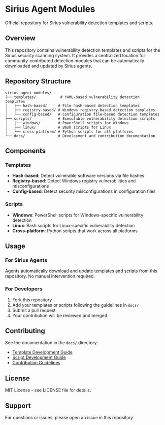 # Sirius Agent Modules

Official repository for Sirius vulnerability detection templates and scripts.

## Overview

This repository contains vulnerability detection templates and scripts for the Sirius security scanning system. It provides a centralized location for community-contributed detection modules that can be automatically downloaded and updated by Sirius agents.

## Repository Structure

```
sirius-agent-modules/
├── templates/           # YAML-based vulnerability detection templates
│   ├── hash-based/     # File hash-based detection templates
│   ├── registry-based/ # Windows registry-based detection templates
│   └── config-based/   # Configuration file-based detection templates
├── scripts/            # Executable vulnerability detection scripts
│   ├── windows/        # PowerShell scripts for Windows
│   ├── linux/          # Bash scripts for Linux
│   └── cross-platform/ # Python scripts for all platforms
└── docs/               # Development and contribution documentation
```

## Components

### Templates

- **Hash-based**: Detect vulnerable software versions via file hashes
- **Registry-based**: Detect Windows registry vulnerabilities and misconfigurations
- **Config-based**: Detect security misconfigurations in configuration files

### Scripts

- **Windows**: PowerShell scripts for Windows-specific vulnerability detection
- **Linux**: Bash scripts for Linux-specific vulnerability detection
- **Cross-platform**: Python scripts that work across all platforms

## Usage

### For Sirius Agents

Agents automatically download and update templates and scripts from this repository. No manual intervention required.

### For Developers

1. Fork this repository
2. Add your templates or scripts following the guidelines in `docs/`
3. Submit a pull request
4. Your contribution will be reviewed and merged

## Contributing

See the documentation in the `docs/` directory:

- [Template Development Guide](docs/template-development.md)
- [Script Development Guide](docs/script-development.md)
- [Contribution Guidelines](docs/contribution-guidelines.md)

## License

MIT License - see LICENSE file for details.

## Support

For questions or issues, please open an issue in this repository.
